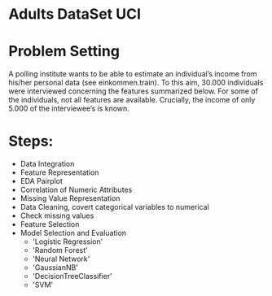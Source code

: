# Adults DataSet UCI

# Problem Setting
A polling institute wants to be able to estimate an individual’s income from his/her personal data (see einkommen.train). To this aim, 30.000 individuals were interviewed concerning the features summarized below. For some of the individuals, not all features are available. Crucially, the income of only 5.000 of the interviewee’s is known.

# Steps:
* Data Integration
* Feature Representation
* EDA Pairplot
* Correlation of Numeric Attributes
* Missing Value Representation
* Data Cleaning, covert categorical variables to numerical
* Check missing values
* Feature Selection
* Model Selection and Evaluation
  * 'Logistic Regression'
  * 'Random Forest'
  * 'Neural Network'
  * 'GaussianNB'
  * 'DecisionTreeClassifier'
  * 'SVM'
